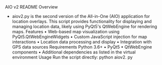 AIO v2 README
Overview
+ aiov2.py is the second version of the All-in-One (AIO) application for location overlays. This script provides
functionality for displaying and managing location data, likely using PyQt5's QtWebEngine for rendering maps.
Features
• Web-based map visualization using PyQt5.QtWebEngineWidgets
• Custom JavaScript injection for map interactions
• Location data processing and display
• Integration with GPS data sources
Requirements
Python 3.6+
• PyQt5
• QtWebEngine components
• Additional dependencies as listed in the virtual environment
Usage
Run the script directly:
python aiov2. py
